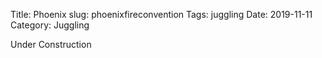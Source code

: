 Title: Phoenix
slug: phoenixfireconvention
Tags: juggling
Date: 2019-11-11
Category: Juggling

Under Construction